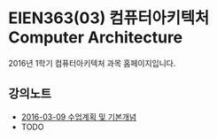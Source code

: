# EIEN363(03) 컴퓨터아키텍처 Computer Architecture
2016년 1학기 컴퓨터아키텍처 과목 홈페이지입니다.

## 강의노트
* [2016-03-09 수업계획 및 기본개념](https://slides.com/kyagrd/ca2016spring0309)
* TODO
